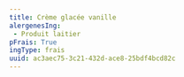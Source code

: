 ```yaml
---
title: Crème glacée vanille
alergenesIng:
 - Produit laitier
pFrais: True
ingType: frais
uuid: ac3aec75-3c21-432d-ace8-25bdf4bcd82c
---
```

